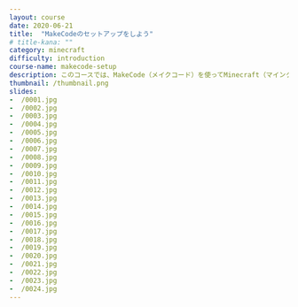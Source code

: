 ```yaml
---
layout: course
date: 2020-06-21
title:  "MakeCodeのセットアップをしよう"
# title-kana: ""
category: minecraft
difficulty: introduction
course-name: makecode-setup
description: このコースでは、MakeCode（メイクコード）を使ってMinecraft（マインクラフト）でプログラミングを行う方法を紹介します。スライドで誰でも簡単に学べるビジュアルプログラミング学習サイト「メクルン」を使って、MakeCode（メイクコード）の学習をはじめよう。
thumbnail: /thumbnail.png
slides:
-  /0001.jpg
-  /0002.jpg
-  /0003.jpg
-  /0004.jpg
-  /0005.jpg
-  /0006.jpg
-  /0007.jpg
-  /0008.jpg
-  /0009.jpg
-  /0010.jpg
-  /0011.jpg
-  /0012.jpg
-  /0013.jpg
-  /0014.jpg
-  /0015.jpg
-  /0016.jpg
-  /0017.jpg
-  /0018.jpg
-  /0019.jpg
-  /0020.jpg
-  /0021.jpg
-  /0022.jpg
-  /0023.jpg
-  /0024.jpg
---
```

